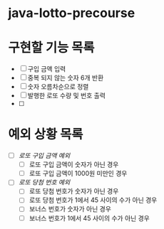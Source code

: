 # java-lotto-precourse

# 구현할 기능 목록
- [ ] 구입 금액 입력
- [ ] 중복 되지 않는 숫자 6개 반환
- [ ] 숫자 오름차순으로 정렬
- [ ] 발행한 로또 수량 및 번호 출력
- [ ] 

# 예외 상황 목록

- [ ] *로또 구입 금액 예외* 
    - [ ] 로또 구입 금액이 숫자가 아닌 경우
    - [ ] 로또 구입 금액이 1000원 미만인 경우
- [ ] *로또 당첨 번호 예외*
  - [ ] 로또 당첨 번호가 숫자가 아닌 경우
  - [ ] 로또 당첨 번호가 1에서 45 사이의 수가 아닌 경우
  - [ ] 보너스 번호가 숫자가 아닌 경우
  - [ ] 보너스 번호가 1에서 45 사이의 수가 아닌 경우